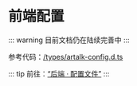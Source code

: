 # 前端配置

::: warning
目前文档仍在陆续完善中
:::

参考代码：[/types/artalk-config.d.ts](https://github.com/ArtalkJS/Artalk/blob/master/types/artalk-config.d.ts)

::: tip
前往：[“后端 · 配置文件”](/guide/backend/config.md)
:::